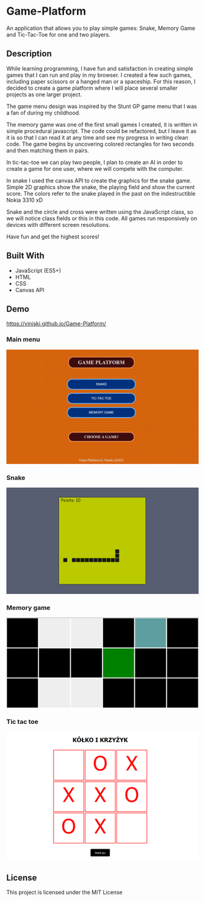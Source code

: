 # Game-Platform
An application that allows you to play simple games: Snake, Memory Game and Tic-Tac-Toe for one and two players.

## Description
While learning programming, I have fun and satisfaction in creating simple games that I can run and play in my browser. I created a few such games, including paper scissors or a hanged man or a spaceship. For this reason, I decided to create a game platform where I will place several smaller projects as one larger project. 

The game menu design was inspired by the Stunt GP game menu that I was a fan of during my childhood.

The memory game was one of the first small games I created, it is written in simple procedural javascript. The code could be refactored, but I leave it as it is so that I can read it at any time and see my progress in writing clean code. The game begins by uncovering colored rectangles for two seconds and then matching them in pairs.

In tic-tac-toe we can play two people, I plan to create an AI in order to create a game for one user, where we will compete with the computer.

In snake I used the canvas API to create the graphics for the snake game. Simple 2D graphics show the snake, the playing field and show the current score. The colors refer to the snake played in the past on the indestructible Nokia 3310 xD

Snake and the circle and cross were written using the JavaScript class, so we will notice class fields or this in this code. All games run responsively on devices with different screen resolutions.

Have fun and get the highest scores!

## Built With
* JavaScript (ES5+)
* HTML
* CSS
* Canvas API

## Demo
https://viniski.github.io/Game-Platform/

### Main menu
![](
screen-shot-menu.png)

### Snake
![](
screen-shot-snake.png)

### Memory game
![](
screen-shot-memory-game.png)

### Tic tac toe
![](
screen-shot-tictactoe.png)

## License
This project is licensed under the MIT License

